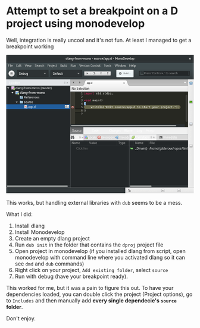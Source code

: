 # Attempt to set a breakpoint on a D project using monodevelop

Well, integration is really uncool and it's not fun. At least I managed to get a breakpoint working

![](./breakpoint-in-mono-with-dlang.png)

This works, but handling external libraries with `dub` seems to be a mess.

What I did:

1. Install dlang
2. Install Monodevelop
3. Create an empty dlang project
4. Run `dub init` in the folder that contains the `dproj` project file
5. Open project in monodevelop (if you installed dlang from script, open monodevelop with command line where you activated dlang so it can see `dmd` and `dub` commands)
6. Right click on your project, `Add existing folder`, select `source`
7. Run with debug (have your breakpoint ready). 

This worked for me, but it was a pain to figure this out. To have your dependencies loaded, you can double click the project (Project options), go to `Includes` and then manually add **every single dependecie's `source` folder**.

Don't enjoy.
